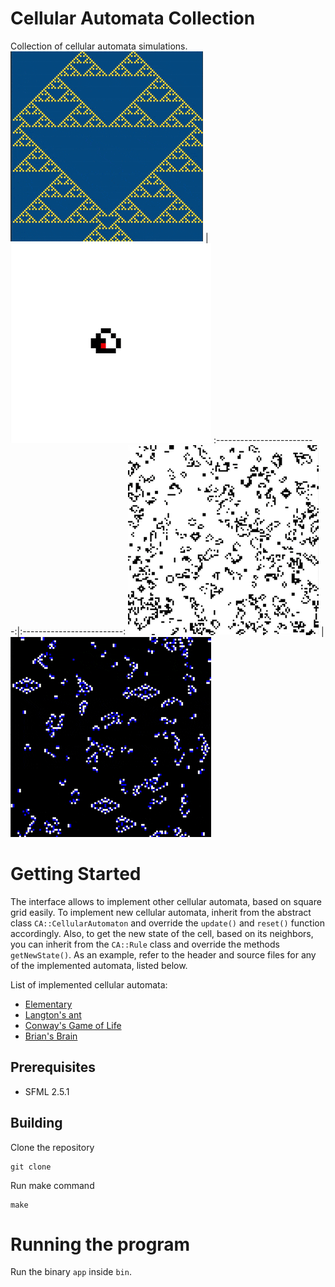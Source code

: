 # Cellular Automata Collection

Collection of cellular automata simulations.
![Elementary cellular automaton with rule 90](https://github.com/BojanSof/CellularAutomata/blob/master/images/elementary.gif) | ![Langton's ant](https://github.com/BojanSof/CellularAutomata/blob/master/images/langton.gif)
:-------------------------:|:-------------------------:
![Conway's Game of Life](https://github.com/BojanSof/CellularAutomata/blob/master/images/conway.gif) | ![Brian's Brain](https://github.com/BojanSof/CellularAutomata/blob/master/images/brian.gif)


# Getting Started

The interface allows to implement other cellular automata, based on square grid easily.
To implement new cellular automata, inherit from the abstract class ```CA::CellularAutomaton```
and override the ```update()``` and ```reset()``` function accordingly.
Also, to get the new state of the cell, based on its neighbors, you can inherit from
the ```CA::Rule``` class and override the methods ```getNewState()```.
As an example, refer to the header and source files for any of the implemented automata,
listed below.

List of implemented cellular automata:
- [Elementary](https://en.wikipedia.org/wiki/Elementary_cellular_automaton)
- [Langton's ant](https://en.wikipedia.org/wiki/Langton%27s_ant)
- [Conway's Game of Life](https://en.wikipedia.org/wiki/Conway%27s_Game_of_Life)
- [Brian's Brain](https://en.wikipedia.org/wiki/Brian%27s_Brain)

## Prerequisites

- SFML 2.5.1

## Building

Clone the repository
```
git clone
```
Run make command
```
make
```

# Running the program

Run the binary ```app``` inside ```bin```.

